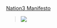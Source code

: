 [Nation3 Manifesto](https://nation3.org/manifesto)

> ![](https://github.com/nation3/.github/assets/95955389/06482891-8b63-4e47-a2a6-96fa1af505bb)
